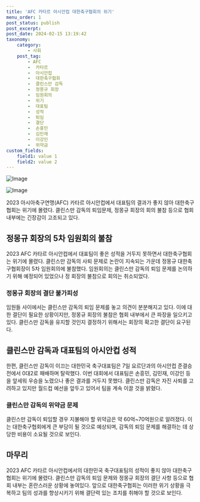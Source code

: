 ```yaml
---
title: 'AFC 카타르 아시안컵 대한축구협회의 위기'
menu_order: 1
post_status: publish
post_excerpt: 
post_date: 2024-02-15 13:19:42
taxonomy:
    category:
        - 사회
    post_tag:
        - AFC
        -  카타르
        -  아시안컵
        -  대한축구협회
        -  클린스만 감독
        -  정몽규 회장
        -  임원회의
        -  위기
        -  대표팀
        -  성적
        -  퇴임
        -  결단
        -  손흥민
        -  김민재
        -  이강인
        -  위약금
custom_fields:
    field1: value 1
    field2: value 2
---
```


![Image](https://imgnews.pstatic.net/image/008/2024/02/13/0004997897_001_20240213132703909.jpg?type=w647)

![Image](https://imgnews.pstatic.net/image/008/2024/02/13/0004997897_002_20240213132703975.jpg?type=w647)

2023 아시아축구연맹(AFC) 카타르 아시안컵에서 대표팀의 결과가 좋지 않아 대한축구협회는 위기에 몰렸다. 클린스만 감독의 퇴임문제, 정몽규 회장의 회의 불참 등으로 협회 내부에는 긴장감이 고조되고 있다.
## 정몽규 회장의 5차 임원회의 불참
2023 AFC 카타르 아시안컵에서 대표팀이 좋은 성적을 거두지 못하면서 대한축구협회는 위기에 몰렸다. 클린스만 감독의 사퇴 문제로 논란이 지속되는 가운데 정몽규 대한축구협회장이 5차 임원회의에 불참했다. 임원회의는 클린스만 감독의 퇴임 문제를 논의하기 위해 예정되어 있었으나 정 회장의 불참으로 회의는 취소되었다.
### 정몽규 회장의 결단 불가피성
임원들 사이에서는 클린스만 감독의 퇴임 문제를 놓고 의견이 분분해지고 있다. 이에 대한 결단이 필요한 상황이지만, 정몽규 회장의 불참은 협회 내부에서 큰 파장을 일으키고 있다. 클린스만 감독을 유지할 것인지 결정하기 위해서는 회장의 확고한 결단이 요구된다.
## 클린스만 감독과 대표팀의 아시안컵 성적
한편, 클린스만 감독이 이끄는 대한민국 축구대표팀은 7일 요르단과의 아시안컵 준결승전에서 0대2로 패배하며 탈락했다. 이번 대회에서 대표팀은 손흥민, 김민재, 이강인 등을 앞세워 우승을 노렸으나 좋은 결과를 거두지 못했다. 클린스만 감독은 자진 사퇴를 고려하고 있지만 월드컵 예선을 앞두고 있어서 팀을 계속 이끌 것을 밝혔다.
### 클린스만 감독의 위약금 문제
클린스만 감독이 퇴임할 경우 지불해야 할 위약금은 약 60억~70억원으로 알려졌다. 이는 대한축구협회에게 큰 부담이 될 것으로 예상되며, 감독의 퇴임 문제를 해결하는 데 상당한 비용이 소요될 것으로 보인다.
## 마무리
2023 AFC 카타르 아시안컵에서의 대한민국 축구대표팀의 성적이 좋지 않아 대한축구협회는 위기에 몰렸다. 클린스만 감독의 퇴임 문제와 정몽규 회장의 결단 사항 등으로 협회 내부는 혼란스러운 상황에 놓여있다. 앞으로 대한축구협회는 이러한 위기 상황을 극복하고 팀의 성과를 향상시키기 위해 결단력 있는 조치를 취해야 할 것으로 보인다.
